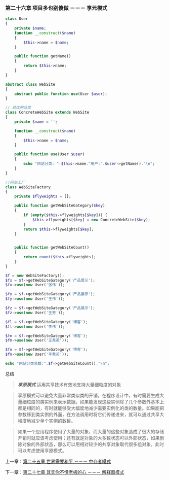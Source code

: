 ### 第二十六章 项目多也别傻做 －－－ 享元模式

```php
class User
{
    private $name;
    function __construct($name)
    {
        $this->name = $name;
    }

    public function getName()
    {
        return $this->name;
    }
}

abstract class WebSite
{
    abstract public function use(User $user);
}

// 具体网站类
class ConcreteWebSite extends WebSite
{
    private $name = '';

    function __construct($name)
    {
        $this->name = $name;
    }

    public function use(User $user)
    {
        echo "网站分类: ".$this->name."用户:".$user->getName()."\n";
    }
}

//网站工厂
class WebSiteFactory
{
    private $flyweights = [];

    public function getWebSiteGategory($key)
    {
        if (empty($this->flyweights[$key])) {
            $this->flyweights[$key] = new ConcreteWebSite($key);
        }
        return $this->flyweights[$key];
    }


    public function getWebSiteCount()
    {
        return count($this->flyweights);
    }
}

$f = new WebSiteFactory();
$fx = $f->getWebSiteGategory('产品展示');
$fx->use(new User('张伟'));

$fy = $f->getWebSiteGategory('产品展示');
$fy->use(new User('王伟'));

$fz = $f->getWebSiteGategory('产品展示');
$fz->use(new User('王芳'));

$fl = $f->getWebSiteGategory('博客');
$fl->use(new User('李伟'));

$fm = $f->getWebSiteGategory('博客');
$fm->use(new User('王秀英'));

$fn = $f->getWebSiteGategory('博客');
$fn->use(new User('李秀英'));

echo "网站分类总数:".$f->getWebSiteCount()."\n";
```

总结

> ***享原模式*** 运用共享技术有效地支持大量细粒度的对象

> 享原模式可以避免大量非常类似类的开销。在程序设计中，有时需要生成大量细粒度的类实例来表示数据。如果能发现这些实例除了几个参数外基本上都是相同的，有时就能够受大幅度地减少需要实例化的类的数量。如果能把参数移到类实例的外面，在方法调用时将它们传递进来，就可以通过共享大幅度地减少单个实例的数目。

> 如果一个应用程序使用了大量的对象，而大量的这些对象造成了很大的存储开销时就应该考虑使用；还有就是对象的大多数状态可以外部状态，如果删除对象的外部状态，那么可以用相对较少的共享对象取代很多组对象，此时可以考虑使用享原模式。 

上一章：[第二十五章 世界需要和平 －－－ 中介者模式](https://github.com/zhaodongqiu/design-patterns-by-php/blob/master/files/chapter25.md)

下一章：[第二十七章 其实你不懂老板的心 －－－ 解释器模式](https://github.com/zhaodongqiu/design-patterns-by-php/blob/master/files/chapter27.md)